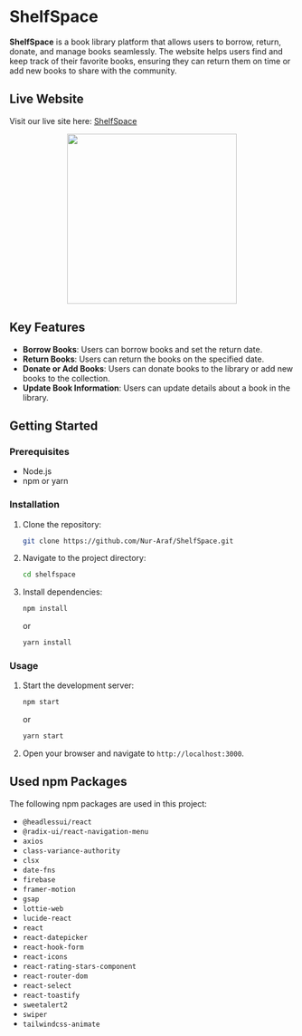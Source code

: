 # ShelfSpace

**ShelfSpace** is a book library platform that allows users to borrow, return, donate, and manage books seamlessly. The website helps users find and keep track of their favorite books, ensuring they can return them on time or add new books to share with the community.

## Live Website

Visit our live site here: [ShelfSpace](https://assingment-11-9703f.web.app/)

<div align="center">
  <img height="300" src="https://github.com/user-attachments/assets/5e049427-6e36-4200-a00c-5584df595db7"/>
</div>

## Key Features

- **Borrow Books**: Users can borrow books and set the return date.
- **Return Books**: Users can return the books on the specified date.
- **Donate or Add Books**: Users can donate books to the library or add new books to the collection.
- **Update Book Information**: Users can update details about a book in the library.

## Getting Started

### Prerequisites

- Node.js
- npm or yarn

### Installation

1. Clone the repository:
    ```bash
    git clone https://github.com/Nur-Araf/ShelfSpace.git
    ```
2. Navigate to the project directory:
    ```bash
    cd shelfspace
    ```
3. Install dependencies:
    ```bash
    npm install
    ```
    or
    ```bash
    yarn install
    ```

### Usage

1. Start the development server:
    ```bash
    npm start
    ```
    or
    ```bash
    yarn start
    ```
2. Open your browser and navigate to `http://localhost:3000`.


## Used npm Packages

The following npm packages are used in this project:

- `@headlessui/react`
- `@radix-ui/react-navigation-menu`
- `axios`
- `class-variance-authority`
- `clsx`
- `date-fns`
- `firebase`
- `framer-motion`
- `gsap`
- `lottie-web`
- `lucide-react`
- `react`
- `react-datepicker`
- `react-hook-form`
- `react-icons`
- `react-rating-stars-component`
- `react-router-dom`
- `react-select`
- `react-toastify`
- `sweetalert2`
- `swiper`
- `tailwindcss-animate`

